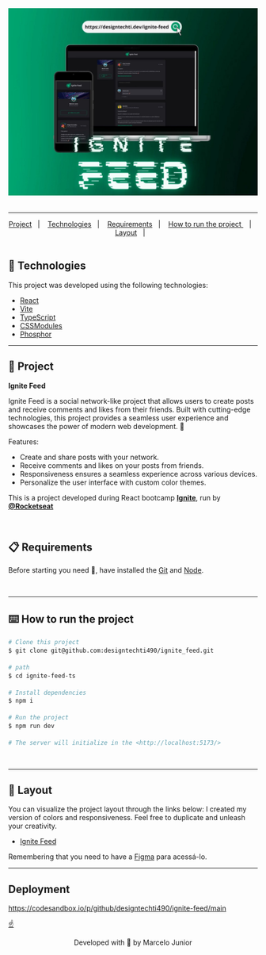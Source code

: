 <div style="text-align: center;">
    <img alt="" src=".github/preview.jpeg">
</div>

<br>

---

<div style="text-align: center;">
  <a href="#memo-project">Project</a>&nbsp;&nbsp;&nbsp;|&nbsp;&nbsp;&nbsp;
  <a href="#rocket-technologies">Technologies</a>&nbsp;&nbsp;&nbsp;|&nbsp;&nbsp;&nbsp;
  <a href="#clipboard-requirements">Requirements</a>&nbsp;&nbsp;&nbsp;|&nbsp;&nbsp;&nbsp;
  <a href="#keyboard-how-to-run-the-project">How to run the project </a>&nbsp;&nbsp;&nbsp;|&nbsp;&nbsp;&nbsp;
    <a href="#art-layout">Layout</a>&nbsp;&nbsp;&nbsp;|&nbsp;&nbsp;&nbsp;
</div>

<br>

## :rocket: Technologies

This project was developed using the following technologies:

- [React](https://pt-br.reactjs.org/)
- [Vite](https://vitejs.dev/)
- [TypeScript](https://www.typescriptlang.org/)
- [CSSModules](https://github.com/css-modules/css-modules)
- [Phosphor](https://phosphoricons.com/)
    <br>

---

## :memo: Project

**Ignite Feed**

Ignite Feed is a social network-like project that allows users to create posts and receive comments and likes from their friends. Built with cutting-edge technologies, this project provides a seamless user experience and showcases the power of modern web development. :star_struck:

Features:

- Create and share posts with your network.
- Receive comments and likes on your posts from friends.
- Responsiveness ensures a seamless experience across various devices.
- Personalize the user interface with custom color themes.

This is a project developed during React bootcamp **[Ignite](https://www.rocketseat.com.br/discover)**, run by **[@Rocketseat](https://github.com/Rocketseat)**

<br>

## :clipboard: Requirements

Before starting you need :checkered_flag:, have installed the [Git](https://git-scm.com) and [Node](https://nodejs.org/en/).

<br>

---

## :keyboard: How to run the project

```bash
# Clone this project
$ git clone git@github.com:designtechti490/ignite_feed.git

# path
$ cd ignite-feed-ts

# Install dependencies
$ npm i

# Run the project
$ npm run dev

# The server will initialize in the <http://localhost:5173/>
```

<br>

---

## :art: Layout

You can visualize the project layout through the links below:
I created my version of colors and responsiveness. Feel free to duplicate and unleash your creativity.

- [Ignite Feed](<https://www.figma.com/file/XnV9d4Nw9DhzphZNxEH9OD/Ignite-Feed-(Community)?node-id=0%3A1>)

Remembering that you need to have a [Figma](http://figma.com/) para acessá-lo.

---

## Deployment

<https://codesandbox.io/p/github/designtechti490/ignite-feed/main>

<a href="#top">☝</a>

<p style="text-align: center;">Developed with 💙 by Marcelo Junior</p>
